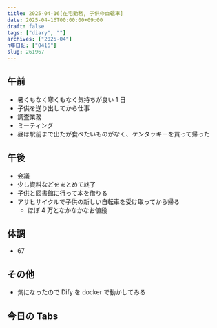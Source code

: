 ```yaml
---
title: 2025-04-16[在宅勤務, 子供の自転車]
date: 2025-04-16T00:00:00+09:00
draft: false
tags: ["diary", ""]
archives: ["2025-04"]
n年日記: ["0416"]
slug: 261967
---
```


## 午前

- 暑くもなく寒くもなく気持ちが良い 1 日
- 子供を送り出してから仕事
- 調査業務
- ミーティング
- 昼は駅前まで出たが食べたいものがなく、ケンタッキーを買って帰った

## 午後

- 会議
- 少し資料などをまとめて終了
- 子供と図書館に行って本を借りる
- アサヒサイクルで子供の新しい自転車を受け取ってから帰る
  - ほぼ 4 万となかなかなお値段

## 体調

- 67

## その他

- 気になったので Dify を docker で動かしてみる

## 今日の Tabs
